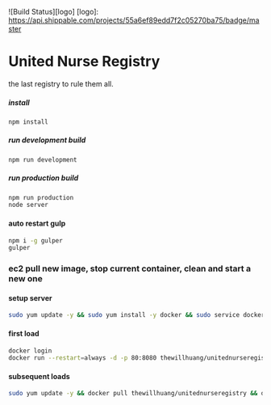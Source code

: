 ![Build Status][logo]
[logo]: https://api.shippable.com/projects/55a6ef89edd7f2c05270ba75/badge/master
# United Nurse Registry
the last registry to rule them all.

##### install
```sh
npm install
```

##### run development build
```sh
npm run development
```

##### run production build
```sh
npm run production
node server
```

#### auto restart gulp
```sh
npm i -g gulper
gulper
```

### ec2 pull new image, stop current container, clean and start a new one
#### setup server
```sh
sudo yum update -y && sudo yum install -y docker && sudo service docker start && sudo usermod -a -G docker ec2-user && exit
```
#### first load
```sh
docker login
docker run --restart=always -d -p 80:8080 thewillhuang/unitednurseregistry && exit
```
#### subsequent loads
```sh
sudo yum update -y && docker pull thewillhuang/unitednurseregistry && docker rm --force `docker ps -qa` && docker rmi $(docker images -q --filter "dangling=true") && docker run --restart=always -d -p 80:8080 thewillhuang/unitednurseregistry && exit
```

